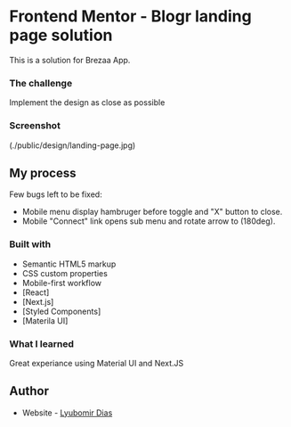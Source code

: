 # Frontend Mentor - Blogr landing page solution

This is a solution for Brezaa App.

### The challenge

Implement the design as close as possible

### Screenshot

(./public/design/landing-page.jpg)

## My process

Few bugs left to be fixed:

- Mobile menu display hambruger before toggle and "X" button to close.
- Mobile "Connect" link opens sub menu and rotate arrow to (180deg).

### Built with

- Semantic HTML5 markup
- CSS custom properties
- Mobile-first workflow
- [React]
- [Next.js]
- [Styled Components]
- [Materila UI]

### What I learned

Great experiance using Material UI and Next.JS

## Author

- Website - [Lyubomir Dias](https://www.db-uk.net)

